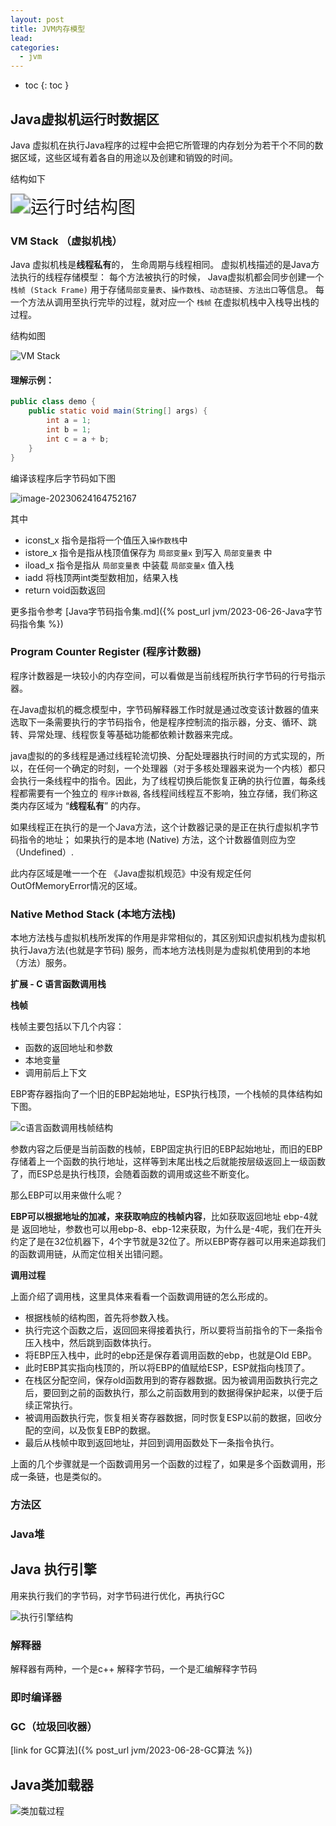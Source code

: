 ```yaml
---
layout: post
title: JVM内存模型
lead:
categories:
  - jvm
---
```


- toc
{: toc }

## Java虚拟机运行时数据区

Java 虚拟机在执行Java程序的过程中会把它所管理的内存划分为若干个不同的数据区域，这些区域有着各自的用途以及创建和销毁的时间。

结构如下

<img src="/assets/images/jvm/JVM内存模型/pic_3.png" alt="运行时结构图" style="zoom: 200%;" />

### VM Stack （虚拟机栈）

Java 虚拟机栈是**线程私有**的， 生命周期与线程相同。 虚拟机栈描述的是Java方法执行的线程存储模型： 每个方法被执行的时候，
Java虚拟机都会同步创建一个 `栈帧 (Stack Frame)` 用于存储`局部变量表`、`操作数栈`、`动态链接`、`方法出口`等信息。
每一个方法从调用至执行完毕的过程，就对应一个 `栈帧` 在虚拟机栈中入栈导出栈的过程。

结构如图

![VM Stack](/assets/images/jvm/JVM内存模型/pic_1.png)

#### 理解示例：

```java
public class demo {
    public static void main(String[] args) {
        int a = 1;
        int b = 1;
        int c = a + b;
    }
}
```

编译该程序后字节码如下图

![image-20230624164752167](/assets/images/jvm/JVM内存模型/pic_2.png)

其中

- iconst_x 指令是指将一个值压入`操作数栈`中
- istore_x 指令是指从栈顶值保存为 `局部变量x` 到写入 `局部变量表` 中
- iload_x 指令是指从 `局部变量表` 中装载 `局部变量x` 值入栈
- iadd 将栈顶两int类型数相加，结果入栈
- return void函数返回

更多指令参考 [Java字节码指令集.md]({% post_url jvm/2023-06-26-Java字节码指令集 %})

### Program Counter Register (程序计数器)

程序计数器是一块较小的内存空间，可以看做是当前线程所执行字节码的行号指示器。

在Java虚拟机的概念模型中，字节码解释器工作时就是通过改变该计数器的值来选取下一条需要执行的字节码指令，他是程序控制流的指示器，分支、循环、跳转、异常处理、线程恢复等基础功能都依赖计数器来完成。

java虚拟的的多线程是通过线程轮流切换、分配处理器执行时间的方式实现的，所以，在任何一个确定的时刻，一个处理器（对于多核处理器来说为一个内核）都只会执行一条线程中的指令。因此，为了线程切换后能恢复正确的执行位置，每条线程都需要有一个独立的 `程序计数器`,
各线程间线程互不影响，独立存储，我们称这类内存区域为 “**线程私有**” 的内存。

如果线程正在执行的是一个Java方法，这个计数器记录的是正在执行虚拟机字节码指令的地址； 如果执行的是本地 (Native)
方法，这个计数器值则应为空 （Undefined）.

此内存区域是唯一一个在 《Java虚拟机规范》中没有规定任何 OutOfMemoryError情况的区域。

### Native Method Stack (本地方法栈)

本地方法栈与虚拟机栈所发挥的作用是非常相似的，其区别知识虚拟机栈为虚拟机执行Java方法(也就是字节码)
服务，而本地方法栈则是为虚拟机使用到的本地（方法）服务。

**扩展 - C 语言函数调用栈**

**栈帧**

栈帧主要包括以下几个内容：

- 函数的返回地址和参数
- 本地变量
- 调用前后上下文

EBP寄存器指向了一个旧的EBP起始地址，ESP执行栈顶，一个栈帧的具体结构如下图。

![c语言函数调用栈帧结构](/assets/images/jvm/JVM内存模型/pic_4.png)

参数内容之后便是当前函数的栈帧，EBP固定执行旧的EBP起始地址，而旧的EBP存储着上一个函数的执行地址，这样等到末尾出栈之后就能按层级返回上一级函数了，而ESP总是执行栈顶，会随着函数的调用或这些不断变化。

那么EBP可以用来做什么呢？

**EBP可以根据地址的加减，来获取响应的栈帧内容**，比如获取返回地址 ebp-4就是
返回地址，参数也可以用ebp-8、ebp-12来获取，为什么是-4呢，我们在开头约定了是在32位机器下，4个字节就是32位了。所以EBP寄存器可以用来追踪我们的函数调用链，从而定位相关出错问题。

**调用过程**

上面介绍了调用栈，这里具体来看看一个函数调用链的怎么形成的。

- 根据栈帧的结构图，首先将参数入栈。
- 执行完这个函数之后，返回回来得接着执行，所以要将当前指令的下一条指令压入栈中，然后跳到函数体执行。
- 将EBP压入栈中，此时的ebp还是保存着调用函数的ebp，也就是Old EBP。
- 此时EBP其实指向栈顶的，所以将EBP的值赋给ESP，ESP就指向栈顶了。
- 在栈区分配空间，保存old函数用到的寄存器数据。因为被调用函数执行完之后，要回到之前的函数执行，那么之前函数用到的数据得保护起来，以便于后续正常执行。
- 被调用函数执行完，恢复相关寄存器数据，同时恢复ESP以前的数据，回收分配的空间，以及恢复EBP的数据。
- 最后从栈帧中取到返回地址，并回到调用函数处下一条指令执行。

上面的几个步骤就是一个函数调用另一个函数的过程了，如果是多个函数调用，形成一条链，也是类似的。

### 方法区

### Java堆

## Java 执行引擎

用来执行我们的字节码，对字节码进行优化，再执行GC

![执行引擎结构](/assets/images/jvm/JVM内存模型/pic_5.png)

### 解释器

解释器有两种，一个是c++ 解释字节码，一个是汇编解释字节码

### 即时编译器

### GC（垃圾回收器）

[link for GC算法]({% post_url jvm/2023-06-28-GC算法 %})

## Java类加载器

![类加载过程](/assets/images/jvm/JVM内存模型/pic_6.png)